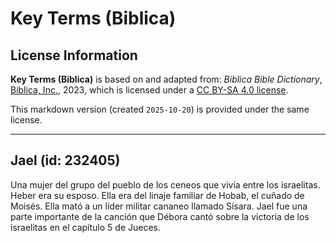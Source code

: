 # Key Terms (Biblica)

## License Information

**Key Terms (Biblica)** is based on and adapted from: _Biblica Bible Dictionary_, [Biblica, Inc.](https://www.biblica.com/), 2023, which is licensed under a [CC BY-SA 4.0 license](https://creativecommons.org/licenses/by-sa/4.0/legalcode.en).

This markdown version (created `2025-10-20`) is provided under the same license.



--------------------------------

## Jael (id: 232405)

Una mujer del grupo del pueblo de los ceneos que vivía entre los israelitas. Heber era su esposo. Ella era del linaje familiar de Hobab, el cuñado de Moisés. Ella mató a un líder militar cananeo llamado Sísara. Jael fue una parte importante de la canción que Débora cantó sobre la victoria de los israelitas en el capítulo 5 de Jueces.


